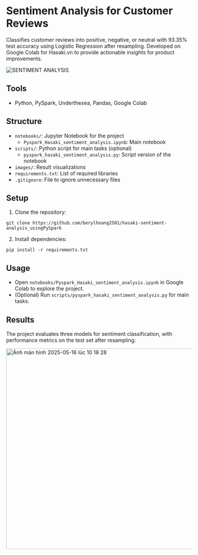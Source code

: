 # Sentiment Analysis for Customer Reviews

Classifies customer reviews into positive, negative, or neutral with 93.35% test accuracy using Logistic Regression after resampling. Developed on Google Colab for Hasaki.vn to provide actionable insights for product improvements.

![SENTIMENT ANALYSIS](https://github.com/user-attachments/assets/1998588e-59f5-41ed-a875-496eb576be0d)

## Tools
- Python, PySpark, Underthesea, Pandas, Google Colab

## Structure
- `notebooks/`: Jupyter Notebook for the project
  - `Pyspark_Hasaki_sentiment_analysis.ipynb`: Main notebook
- `scripts/`: Python script for main tasks (optional)
  - `pyspark_hasaki_sentiment_analysis.py`: Script version of the notebook
- `images/`: Result visualizations
- `requirements.txt`: List of required libraries
- `.gitignore`: File to ignore unnecessary files

## Setup
1. Clone the repository:

```
git clone https://github.com/berylhoang2501/hasaki-sentiment-analysis_usingPySpark
```

2. Install dependencies:

```
pip install -r requirements.txt
```

## Usage
- Open `notebooks/Pyspark_Hasaki_sentiment_analysis.ipynb` in Google Colab to explore the project.
- (Optional) Run `scripts/pyspark_hasaki_sentiment_analysis.py` for main tasks.

## Results

The project evaluates three models for sentiment classification, with performance metrics on the test set after resampling:

<img width="544" alt="Ảnh màn hình 2025-05-16 lúc 10 18 28" src="https://github.com/user-attachments/assets/3c43e436-b511-4acc-a066-dcb1be4e2ab7" />
